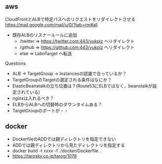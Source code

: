 ## aws

CloudFrontとALBで特定パスへのリクエストをリダイレクトさせる  
https://mail.google.com/mail/u/0/?tab=rm#all  

- 既存ALBのリスナールールに追加
	- /twitter => https://twitter.com:443/yukpiz へリダイレクト
	- /github => https://github.com:443/yukpiz へリダイレクト
	- else => LaboTarget へ転送


Questions  

- ALB -> TargetGroup -> Instancesの認識で合っているか？
- TargetGroupのTargetの選定される条件はなにか？
- ElasticBeanstalkの立ち位置は？(Route53にELBではなく、beanstalkが設定されている)
- nginxは入れるべき？
- ELBからALBへの切替時のダウンタイムある？
- TargetGroupのポートが・・


## docker

- DockerfileのADDでは親ディレクトリを指定できない
- ADDでは親ディレクトリから見たディレクトリを指定する
- docker build -t xxxx -f ./docker/Dockerfile .
- https://tarosky.co.jp/tarog/1078





